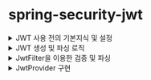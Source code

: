 # spring-security-jwt

<details>
<summary>JWT 사용 전의 기본지식 및 설정</summary>

## 0. 개요

공부하는데 진짜 오랜 시간이 걸렸다.
제대로 된 예시가 많지 않았던 탓도 있고, 꼼꼼하게 보고 싶다보니 오래걸린 것 같다.
우선 JWT에 들어가기 앞서서 스프링 시큐리티의 체인 필터에 대해서 알고 가야한다.

스프링 시큐리티는 필터 체인이라는 여러개의 필터를 물고 물고 물어져서 실행을 하고, 단계마다 로직을 실행햔다.

1. **ChannelProcessingFilter**: 요청 및 응답의 보안 채널 처리를 담당하는 필터입니다.
2. **SecurityContextPersistenceFilter**: 보안 컨텍스트를 요청 간에 유지하는 역할을 담당하는 필터입니다.
3. **ConcurrentSessionFilter**: 동시 세션 제어를 위한 필터입니다.
4. **LogoutFilter**: 로그아웃 처리를 담당하는 필터입니다.
5. **UsernamePasswordAuthenticationFilter**: 사용자 이름과 비밀번호에 기반한 인증을 처리하는 필터입니다.
6. **DefaultLoginPageGeneratingFilter**: 기본 로그인 페이지를 생성하는 필터입니다.
7. **DefaultLogoutPageGeneratingFilter**: 기본 로그아웃 페이지를 생성하는 필터입니다.
8. **BasicAuthenticationFilter**: HTTP Basic 인증을 처리하는 필터입니다.
9. **RequestCacheAwareFilter**: 요청 캐시 처리를 담당하는 필터입니다.
10. **SecurityContextHolderAwareRequestFilter**: 보안 컨텍스트를 요청에 적용하는 필터입니다.
11. **AnonymousAuthenticationFilter**: 익명 사용자 인증을 처리하는 필터입니다.
12. **SessionManagementFilter**: 세션 관리를 담당하는 필터입니다.
13. **ExceptionTranslationFilter**: 인증 및 권한 예외를 처리하는 필터입니다.
14. **FilterSecurityInterceptor**: 권한 기반의 보안 처리를 담당하는 필터입니다.

이 외에도 여러가지 필터가 있고, 사용자가 필터의 순서를 바꿀 수 도 있으며, 중간에 커스텀 필터를 끼워 넣을 수 도 있다.

이 순서에 대해서 이해하고 있어야, 스프링 시큐리티를 제대로 사용할 수 있다.

우리는 JWT의 새로운 필터를 만들고, 이 사이에 끼워넣을것이다.

## 1. `SecurityConfig` 설정

![Untitled (21)](https://github.com/GiLik154/spring-security-jwt/assets/118507239/d786595f-e4f2-4ab3-9e7f-4f014ab907e9)

위와 같이 설정했다.
우선 스프링 시큐리티의 로그인을 사용하지 않으니, 로그인 관련을 모두 제거했다.
또한 JWT 토큰을 사용하므로 `csrf` 토큰에 의존할 필요가 없어지니, 비활성화 하였다.

여기서 우리가 봐야 할 것은 

![Untitled (22)](https://github.com/GiLik154/spring-security-jwt/assets/118507239/3a508d69-1895-4c3c-9405-175aa9a2b782)

이 부분인데, **UsernamePasswordAuthenticationFilter** 이전에 내가 만든 JWT Filter을 끼워넣을것이다.

## 2. `properties` 설정

![Untitled (23)](https://github.com/GiLik154/spring-security-jwt/assets/118507239/1bdbe25e-4422-46fc-bfd4-d1e1fac65eaf)

3가지를 설정했다.
1. 시크릿 키
2. 억세스 토큰의 만료 시간
3. 리프래쉬 토큰의 만료 시간

시크릿 키의 경우는 랜덤으로 아무거나 만들어서 사용했다.
억세스 토큰의 경우는 만료 시간을 짧게 두는 게 좋기에 30분으로 설정했고
리프래쉬 토큰의 경우는 7일을 사용했다.
</details>



<details>
<summary>JWT 생성 및 파싱 로직</summary>
  
## 0. 개요

![JWT_Util](https://github.com/GiLik154/spring-security-jwt/assets/118507239/6ea21b60-f194-4746-ba21-d8a8f3e385ec)

전체적인 로직은 위와 같다
위의 로직은 토큰을 생성하고, 추출하는 메소드 들이 들어있다.
처음 보는 개념들이 있어서 하나씩 살펴보도록 하겠다.

## 1. 생성

![Untitled (25)](https://github.com/GiLik154/spring-security-jwt/assets/118507239/38b8e262-3ac4-4124-a53f-17e75a81c7be)

위의 로직들이 생성하는 로직이다.
주석을 통해서 설명을 하고 있으나, 다시 설명을 하도록 하겠다.

![Untitled (26)](https://github.com/GiLik154/spring-security-jwt/assets/118507239/cfe5247c-2cbc-4f9a-8394-d7fffb4db7cf)

위의 로직은 억세스 토큰을 생성하는 로직이다.
억세스 토큰의 Subject에는 username과 유저의 등급을 넣었다.

`Claims` 의 put 메소드를 통해 정보들을 넣을 수 있다.

![Untitled (27)](https://github.com/GiLik154/spring-security-jwt/assets/118507239/c8ec3dbd-725b-4dfc-b450-d05dbcdd607d)

`Claims` 의 내부를 보면 설명이 잘 되어 있다.
Map을 상속받아서 put 메소드를 사용할 수 있다.

리프래쉬 토큰의 로직도 다르지 않다.

![Untitled (28)](https://github.com/GiLik154/spring-security-jwt/assets/118507239/421a0dd5-2e17-43f6-8600-2b775c31e93f)

차이는 리프래쉬 토큰에는 유저의 등급을 넣지 않았다.
재발급을 받는 토큰이다보니 많은 정보가 담길 필요가 없기 때문이다.
이후 중요한 로직은 다음이다.

![Untitled (29)](https://github.com/GiLik154/spring-security-jwt/assets/118507239/b0b77c4a-b0eb-40f3-a846-80a9c0d7faf3)

토큰을 생성하는 로직이 담겨있다.
주석에 어떻게 사용되는지 적혀있지만, 다시 보도록하면

우선 subject를 `Claims` 을 통해 불러온다.
그리고 오늘의 날짜와, 만료 날짜를 설정해주고

`Jwts.*builder*()` 을 사용하여 토큰을 생성한다.

Jwts 내부를 보면 아주 복잡한 과정들을 거치는데,
한 번 살펴보면 도움이 많이 될 것 같다.

## 2. 추출

![Untitled (30)](https://github.com/GiLik154/spring-security-jwt/assets/118507239/c5a53d05-91a5-40e3-bb61-6cf49ea97f02)

추출하는 메소드는 간단하다.
중요하고, 처음 접하는 개념들만 살펴보겠다.
  
![Untitled (31)](https://github.com/GiLik154/spring-security-jwt/assets/118507239/8cb2c429-f7c6-4d43-ab21-4a9e7c88dc87)

우선 펑션 기능을 처음 접했다.
형변환을 도와주는 메소드였다. 

![Untitled (32)](https://github.com/GiLik154/spring-security-jwt/assets/118507239/c26be2a8-0c57-43f6-9a68-d8b54ce9c8b8)

이런 식으로 매개 변수를 넣어주면 String으로 형변환해서 돌려주었다.
처음보는 개념이어서 공부하는데 도움이 많이 되었다.

![Untitled (33)](https://github.com/GiLik154/spring-security-jwt/assets/118507239/8de4de4f-7e63-47e1-8c42-c3197dcabcb8)

토큰의 복호화는 Jwts의 메소드를 이용했다.
간단하게 복호화 할 수 있게 된다.

## 3. 결론

로직이 복잡해보일 수 있으나, 조금만 천천히 보다 보면 이해하는데 큰 어려움이 없었다.
하나씩 뜯어보면서 공부도 많이 할 수 있었다.
작성해야 하는 메소드가 많아서 조금 두려움이 있었지만
하나씩 하다보니 금방 따라가고 이해할 수 있었다.
나의 코드가 누군가에게 도움이 되기를 원한다.
</details>



<details>
<summary>JwtFilter을 이용한 검증 및 파싱</summary>
  

## 0. 개요

이 부분이 제일 어렵고 오래걸렸고 핵심 로직이다.
사실 사용하지 않아도 Jwt를 사용할 수 는 있지만,
스프링 시큐리티의 필터체인에 의존하면 많은 것을 편리하게 사용할 수 있다.
물론 적용하고, 이해하는데 시간이 조금 오래 걸릴 수 는 있다.

스프링 시큐리티의 필터체인에 대해 궁금하면 앞서 설명한 사이트를 참고해주길 바란다.
[JWT 사용 전의 기본지식 및 설정](https://www.notion.so/JWT-e954d8c8986b49a89f9fac965befdf61?pvs=21) 

## 1. 필터의 전체적인 로직

![JwtFilter](https://github.com/GiLik154/spring-security-jwt/assets/118507239/960548f4-80fc-4e4c-9c97-5d209828390c)

나도 많이 해맸던 부분이라 주석을 모두 달아놨다.
이 필터는 `OncePerRequestFilter` 를 상속받는다.
`OncePerRequestFilter` 는 직접 찾아보면 이해가 쉽겠지만, 쉽게 설명하면

우리가 요청을 하면 서블릿을 생성해서 메모리에 저장해둔다.
이후 똑같은 요청을 보내면 저장해 두었던 서블릿을 꺼내서 요청을 처리한다.
이런 과정을 통해서 메모리를 절약하고, 속도를 높일 수 있다.

Filter의 경우에는 서블릿이 저장되어 있든, 저장되어 있지 않든 실행이 되고
`OncePerRequestFilter` 의 경우는 새로운 요청 ( 새로운 서블릿 ) 에만 필터를 적용한다.

즉, `OncePerRequestFilter` 를 사용해야 재요청이 되는 것을 막고, 리소스 낭비를 막을 수 있다.

## 1. 토큰의 파싱

![Untitled (25)](https://github.com/GiLik154/spring-security-jwt/assets/118507239/97e7e9d0-d84b-4363-a6e7-db1cd47a4f6e)
  
![Untitled (26)](https://github.com/GiLik154/spring-security-jwt/assets/118507239/f267b749-adfa-45f0-a888-b81a5ef2fbf1)

위의 로직에서 토큰을 가지고 온다.
회사마다 다를 수 있지만 나는 헤더를 통해서 토큰을 보내주고
그 토큰을 파싱해서 사용하는 것으로 했다.

`request.getHeader(*AUTHORIZATION*);` 을 통해서 토큰을 받아오고

![Untitled (27)](https://github.com/GiLik154/spring-security-jwt/assets/118507239/227c2bec-f23c-4e7d-96d8-cc7690e0e8d1)

내가 보낸 양식이 맞는지 확인한다.
만약 이 양식이 지켜지지 않을 경우에는 토큰 파싱을 진행하지 않는다.

이후 `"Bearer "` 를 제거한 토큰을 반환해주는 것으로 토큰을 받아온다. 

## 2. 토큰의 처리

![Untitled (28)](https://github.com/GiLik154/spring-security-jwt/assets/118507239/9ef6c7eb-fa96-44e7-a012-895ae8c6bda2)

`request.getRequestURI();` 을 통해서 현재 접속한 URI를 받아온다.
내가 원하는 URI에만 실행하기 위해서이다.
이후 IF문으로 토큰이 존재하는지 점검하고, 내가 원하는 사이트인지 점검한다.

이후 `Authentication` 의 객체에 토큰을 담아서 `jwtProvider.authenticate` 로 전달한다.
(프로바이더에 관련해서는 다음 장에서 설명하도록 하겠다.)

`jwtProvider.authenticate` 에서 토큰이 사용 가능한지 검증하고, 유저의 정보를 담아서 `Authentication` 로 반환해준다. 
이후 `SecurityContextHolder` 에 반환된 `Authentication` 를 담아준다.

![Untitled (29)](https://github.com/GiLik154/spring-security-jwt/assets/118507239/b302dfad-9381-4470-a1c7-c7d85cf657c3)

만약 토큰이 만료되었을 경우 403 을 반환하고, 오류 내역을 출력한다.
403이 반환되면 리프래쉬 토큰을 사용하여 재발급 하는 API로 이동한다.

![Untitled (30)](https://github.com/GiLik154/spring-security-jwt/assets/118507239/7b7a8800-da54-47cf-8e7c-6ef0edf56af5)

이후 다음 체인으로 넘겨준 Jwt Filter의 역할이 끝난다.
나는 원하는 URI에만 접근을 허용했지만, 반대로 원하지 않는 URI를 설정하고, 필터를 건너뛰는 방식을 사용해도 무난할 것으로 보인다.
예를 들면 `"/reissue"` 처럼 재발급 하는 API 의 경우 리프래쉬 토큰이 들어오면 오류가 발생할 가능성이 있으니, 미리 방지하는 것이 좋아보인다.

## 3.  결론

필터의 내용이 복잡하고 어려울 수 있으나, 백엔드 개발자를 선택한 이상 이해를 하고 넘어가야 하는 부분이다.
이러한 부분에 있어서 공부를 할 수 있어서 좋았고
스프링 시큐리티의 체인 필터에 관해서 공부하고 이해할 수 있는 시간이어서 좋았다.
필터를 잘 사용하면 개발자가 할 일이 많이 줄어든다. 어렵다고 피할 수 있는 것은 아니기에 이 참에 공부하고 이해하면 나중에 많은 도움이 될 것 같다고 생각했다.
  
</details>


<details>
<summary>JwtProvider 구현</summary>
  
  ## 0. 개요

우선 `Provider` 가 무엇인지 알아야 한다.
스프링 시큐리티의 `AuthenticationProvider` 는 사용자의 인증을 수행하고, 인증된 사용자 객체를 생성하여 스프링 시큐리티에 전달하는 역할을 한다.
즉, `Provider` 를 어떻게 구현하냐에 따라서 인증하는 방식이 달리잔다고 볼 수 있다.
인증에 관련된 인터페이스이다보니, 가장 중요한 핵심 로직을 담고 있는 곳이라고 봐도 무방하다.

## 1. 전체적인 로직

```java
/**
 * AuthenticationProvider는 인증과 관련된 인터페이스이다.
 * AuthenticationProvider를 구현해서 사용하여야 스프링 시큐리티의 체인을 이용할 수 있다.
 */
@Component
@RequiredArgsConstructor
public class JwtProvider implements AuthenticationProvider {
    private final JwtUtil jwtUtil;

    /**
     * JwtFilter에서 authentication를 받아오는데, authentication에는 토큰이 저장되어 있다.
     * 토큰을 사용하여 유저의 아이디와 권한을 가지고 오고
     * JwtAuthenticationToken에 토큰, 유저, 권한을 담아 보내준다. (123은 다른 것도 담을 수 있기에 예시로 넣어놨다.)
     *
     * @param authentication the authentication request object.
     * @return JwtAuthenticationToken (유저의 정보를 담아서 보내준다.)
     */
    @Override
    public Authentication authenticate(Authentication authentication) throws AuthenticationException {
        String token = getToken(authentication);

        String username = jwtUtil.extractUsername(token);

        List<GrantedAuthority> authorities = extractUserGrade(token);

        return new JwtAuthenticationToken(token, username, "123", authorities);
    }

    /**
     * authentication 에서 토큰을 파싱해온다.
     *
     * @param authentication JwtFilter에서 전달받은 인증 객체
     * @return 파싱된 토큰
     */
    private String getToken(Authentication authentication) {
        JwtAuthenticationToken jwtAuthenticationToken = (JwtAuthenticationToken) authentication;

        return jwtAuthenticationToken.getToken();
    }

    /**
     * 유저의 권한을 파싱해서 반환한다.
     *
     * @param token 파싱된 토큰
     * @return 유저의 권한
     */
    private List<GrantedAuthority> extractUserGrade(String token) {
        String userGrade = jwtUtil.extractUserGrade(token);

        List<GrantedAuthority> authorities = new ArrayList<>();
        authorities.add(new SimpleGrantedAuthority(userGrade));

        return authorities;
    }

    @Override
    public boolean supports(Class<?> authentication) {
        return JwtAuthenticationToken.class.isAssignableFrom(authentication);
    }
}
```

딱 보면 알겠지만 엄청 어려운 로직은 없다.
하나씩 살펴보도록 하겠다.

## 2. JwtAuthenticationToken

```java
/**
 * 인증을 위한 Authentication 클래스.
 */
@Getter
public class JwtAuthenticationToken extends AbstractAuthenticationToken {
    /** 저장되는 토큰 */
    private final String token;

    /** 판별이 가능한 정보 (여기서는 username을 사용) */
    private String principal;

    /** 다른 정보도 담을 수 있다는 것을 보여주기 위한 변수 */
    private String password;

    public JwtAuthenticationToken(String token) {
        super(null);
        this.token = token;
    }

    /** authorities는 유저의 권한을 담아서 보낼 수 있음. */
    public JwtAuthenticationToken(String token, String principal, String password,
                                  Collection<? extends GrantedAuthority> authorities) {
        super(authorities);
        this.token = token;
        this.principal = principal;
        this.password = password;
    }

    @Override
    public Object getCredentials() {
        return null;
    }

    @Override
    public Object getPrincipal() {
        return principal;
    }

    @Override
    public boolean equals(Object o) {
        if (this == o) return true;
        if (o == null || getClass() != o.getClass()) return false;
        if (!super.equals(o)) return false;
        JwtAuthenticationToken that = (JwtAuthenticationToken) o;
        return Objects.equals(token, that.token)
                && Objects.equals(principal, that.principal)
                && Objects.equals(password, that.password);
    }

    @Override
    public int hashCode() {
        return Objects.hash(super.hashCode(), token, principal, password);
    }
}
```

위는 인증 객체이다.
스프링 시큐리티를 사용하려면 인증 객체를 이용하여 처리해야한다.
`JwtAuthenticationToken` 는 `AbstractAuthenticationToken` 를 상속받아서 만들어야 한다.

`private String principal;` 를 구현하여서 구별 가능한 필드를 만들어줘야 한다.
안그러면 NPE 가 발생한다.

```java
/** authorities는 유저의 권한을 담아서 보낼 수 있음. */
    public JwtAuthenticationToken(String token, String principal, String password,
                                  Collection<? extends GrantedAuthority> authorities) {
        super(authorities);
        this.token = token;
        this.principal = principal;
        this.password = password;
    }
```

위의 `authorities` 를 통해 유저의 인가 설정을 한다.

![Untitled](https://s3-us-west-2.amazonaws.com/secure.notion-static.com/9701eb51-c345-464f-8408-be56166c6768/Untitled.png)

`AbstractAuthenticationToken` 를 상속받으면 위 처럼 인가를 설정할 수 있도록 되어 있다. 

```java
@ResponseBody
    @GetMapping("/info")
    public ResponseEntity<Map<String, Object>> getUserFromToken() {
        JwtAuthenticationToken jwtAuthenticationToken = (JwtAuthenticationToken) SecurityContextHolder.getContext().getAuthentication();

        Map<String, Object> jsonMap = new HashMap<>();
        jsonMap.put("name", jwtAuthenticationToken.getPrincipal());
        jsonMap.put("password", jwtAuthenticationToken.getPassword());

        return ResponseEntity.ok().body(jsonMap);
    }
```

컨트롤단에는 위 처럼 SecurityContextHolder에서 꺼내와서 사용할 수 있다. 

## 3. JwtProvider 의 토큰 파싱

```java
/**
     * JwtFilter에서 authentication를 받아오는데, authentication에는 토큰이 저장되어 있다.
     * 토큰을 사용하여 유저의 아이디와 권한을 가지고 오고
     * JwtAuthenticationToken에 토큰, 유저, 권한을 담아 보내준다.
     * (123은 다른 것도 담을 수 있기에 예시로 넣어놨다.)
     *
     * @param authentication the authentication request object.
     * @return JwtAuthenticationToken (유저의 정보를 담아서 보내준다.)
     */
    @Override
    public Authentication authenticate(Authentication authentication) throws AuthenticationException {
        String token = getToken(authentication);

        String username = jwtUtil.extractUsername(token);

        List<GrantedAuthority> authorities = extractUserGrade(token);

        return new JwtAuthenticationToken(token, username, "123", authorities);
    }
```

주석으로 달아뒀다.
우선 *`JwtFilter`* 에서 담아서 넘겨 준 `Authentication` 에서 토큰을 파싱해야한다.

```java
/**
     * authentication 에서 토큰을 파싱해온다.
     *
     * @param authentication JwtFilter에서 전달받은 인증 객체
     * @return 파싱된 토큰
     */
    private String getToken(Authentication authentication) {
        JwtAuthenticationToken jwtAuthenticationToken = (JwtAuthenticationToken) authentication;

        return jwtAuthenticationToken.getToken();
    }
```

토큰 파싱은 위 처럼 하면 된다. 
이후 `JwtUtil` 을 통하여서 원하는 정보들을 추출하고

```java
/**
     * 유저의 권한을 파싱해서 반환한다.
     *
     * @param token 파싱된 토큰
     * @return 유저의 권한
     */
    private List<GrantedAuthority> extractUserGrade(String token) {
        String userGrade = jwtUtil.extractUserGrade(token);

        List<GrantedAuthority> authorities = new ArrayList<>();
        authorities.add(new SimpleGrantedAuthority(userGrade));

        return authorities;
    }
```

유저의 등급도 이런식으로 추출해서 보내주며 된다. 여기서 `SimpleGrantedAuthority` 은 스프링의 권한 객채 중 하나이다. 위와 같이 담아주면 되며, 권한을 여러개 담아주는 것도 가능하다.

```java
return new JwtAuthenticationToken(token, username, "123", authorities);
```

마지막으로 `JwtAuthenticationToken` 를 반환해주면 끝난다. 여기서 만약 넘겨줘야 하는 정보가 많다면 DTO를 사용하여 넘겨주는 방식을 고려하는 것이 좋을 것 같다. 하지만 JWT의 특성상 민감한 정보들을 담으면 안된다.

## 4. 결론

Provider에 대해서 공부할 수 있는 시간이었다. 어떠한 역할을 하고, 어떻게 사용해야 되는지에 대해서 이해할 수 있었다. 그리고 얼마나 중요한 로직들을 담고 있는지도 이해할 수 있었다.
구현이 조금 어려울 수 있으나, 차근차근 해보니 생각보다 엄청 어렵지는 않은 느낌이었다. 
작성하면서 시큐리티에 대한 이해가 많이 늘었다고 생각한다.
코드를 작성하면서 아쉬웠던 점은 `JwtAuthenticationToken` 에 아예 DTO로 유저의 정보를 넘기는 방안을 생각해보는게 좋겠다는 생각을 했다.
물론 너무 많은 정보를 넘기다 실수로 민감한 정보가 포함되면 안되겠지만…..
  
  </details>
